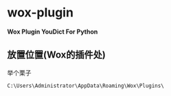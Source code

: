# wox-plugin
**Wox Plugin YouDict For Python**

## 放置位置(Wox的插件处)
举个栗子
```
C:\Users\Administrator\AppData\Roaming\Wox\Plugins\
```
